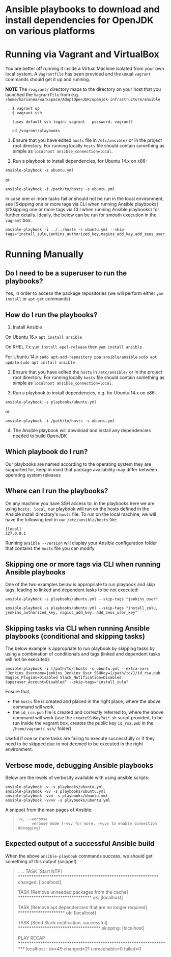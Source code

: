 # Ansible playbooks to download and install dependencies for OpenJDK on various platforms

# Running via Vagrant and VirtualBox 

You are better off running it inside a Virtual Machine isolated from your own local system. 
A `Vagrantfile` has been provided and the usual `vagrant` commands should get it up and running.

**NOTE** The `/vagrant/` directory maps to the directory on your host that you launched the `VagrantFile` from 
e.g. `/home/karianna/workspace/AdoptOpenJDK/openjdk-infrastructure/ansible`

```
   $ vagrant up
   $ vagrant ssh
   
   (uses default ssh login: vagrant   password: vagrant)
   
   cd /vagrant/playbooks   
```

1) Ensure that you have edited `hosts` file in `/etc/ansible/` or in the project root directory.
For running locally `hosts` file should contain something as simple as `localhost ansible_connection=local`.

2) Run a playbook to install dependencies, for Ubuntu 14.x on x86:

`ansible-playbook -s ubuntu.yml`

or 

`ansible-playbook -i /path/to/hosts -s ubuntu.yml`

In case one or more tasks fail or should not be run in the local environment, see [Skipping one or more tags via CLI when running Ansible playbooks](#Skipping one or more tags via CLI when running Ansible playbooks) for further details. Ideally, the below can be run for smooth execution in the `vagrant` box:

```
ansible-playbook -i ../../hosts -s ubuntu.yml --skip-tags="install_zulu,jenkins_authorized_key,nagios_add_key,add_zeus_user_key"
```

# Running Manually

## Do I need to be a superuser to run the playbooks?

Yes, in order to access the package repositories (we will perform either `yum install` or `apt-get` commands)

## How do I run the playbooks?

1) Install Ansible

On Ubuntu 16.x
`apt install ansible`

On RHEL 7.x
`yum install epel-release` then `yum install ansible`

For Ubuntu 14.x
`sudo apt-add-repository ppa:ansible/ansible`
`sudo apt update`
`sudo apt install ansible`

2) Ensure that you have edited the `hosts` in `/etc/ansible/` or in the project root directory. For running locally `hosts` file should contain something as simple as `localhost ansible_connection=local`.

3) Run a playbook to install dependencies, e.g. for Ubuntu 14.x on x86:

`ansible-playbook -s playbooks/ubuntu.yml`

or 

`ansible-playbook -i /path/to/hosts -s ubuntu.yml`

4) The Ansible playbook will download and install any dependencies needed to build OpenJDK

## Which playbook do I run?

Our playbooks are named according to the operating system they are supported for, keep in mind that package availability may differ between operating system releases

## Where can I run the playbooks?

On any machine you have SSH access to: in the playbooks here we are using `hosts: local`, 
our playbook will run on the hosts defined in the Ansible install directory's `hosts` file. To run on the local machine, 
we will have the following text in our `/etc/ansible/hosts` file:
```
[local]
127.0.0.1
```
Running `ansible --version` will display your Ansible configuration folder that contains the `hosts` file you can modify

## Skipping one or more tags via CLI when running Ansible playbooks

One of the two examples below is appropriate to run playbook and skip tags, leading to linked and dependent tasks to be not executed:

```
ansible-playbook -s playbooks/ubuntu.yml --skip-tags "jenkins_user"

ansible-playbook -s playbooks/ubuntu.yml --skip-tags "install_zulu, jenkins_authorized_key, nagios_add_key, add_zeus_user_key"
```

## Skipping tasks via CLI when running Ansible playbooks (conditional and skipping tasks)

The below example is appropriate to run playbook by skipping tasks by using a combination of conditionals and tags (linked and dependent tasks will not be executed):

```
ansible-playbook -i [/path/to/]hosts -s ubuntu.yml --extra-vars "Jenkins_Username=jenkins Jenkins_User_SSHKey=[/path/to/]/id_rsa.pub Nagios_Plugins=Disabled Slack_Notification=Disabled Superuser_Account=Disabled" --skip-tags="install_zulu"
```

Ensure that,
 - the `hosts` file is created and placed in the right place, where the above command will work
 - the `id_rsa.pub` file is created and correctly referred to, where the above command will work (use the `createSSHKeyPair.sh` script provided, to be run inside the vagrant box, creates the public key `id_rsa.pub` in the `/home/vagrant/.ssh/` folder)     

Useful if one or more tasks are failing to execute successfully or if they need to be skipped due to not deemed to be executed in the right environment.

## Verbose mode, debugging Ansible playbooks

Below are the levels of verbosity available with using ansible scripts:

```
ansible-playbook -v -s playbooks/ubuntu.yml
ansible-playbook -vv -s playbooks/ubuntu.yml
ansible-playbook -vvv -s playbooks/ubuntu.yml
ansible-playbook -vvvv -s playbooks/ubuntu.yml
```

A snippet from the man pages of Ansible:

>     -v, --verbose
>           verbose mode (-vvv for more, -vvvv to enable connection debugging)

## Expected output of a successful Ansible build

When the above `ansible-playbook` commands success, we should get something of this output (snippet)

>
> .
> .
> .
> TASK [Start NTP] ***************************************************************
>  changed: [localhost]
>  
>  TASK [Remove unneeded packages from the cache] *********************************
>  ok: [localhost]
>  
>  TASK [Remove apt dependencies that are no longer required] *********************
>  ok: [localhost]
>  
>  TASK [Send Slack notification, successful] *************************************
>  skipping: [localhost]
>  
>  PLAY RECAP *********************************************************************
>  localhost                  : ok=49   changed=21   unreachable=0    failed=0  
>
